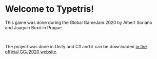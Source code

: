 <h1>Welcome to Typetris!</h1>
<p>This game was done during the Global GameJam 2020 by Albert Soriano and Joaquín Buxó in Prague</p>
</br>
<p>The project was done in Unity and C# and it can be downloaded <a href="https://globalgamejam.org/2020/games/typetris-2" target="_blank">in the official GGJ2020 website</a>.</p>
